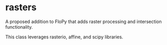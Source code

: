 # rasters
A proposed addition to FloPy that adds raster processing and intersection functionality.

This class leverages rasterio, affine, and scipy libraries.
